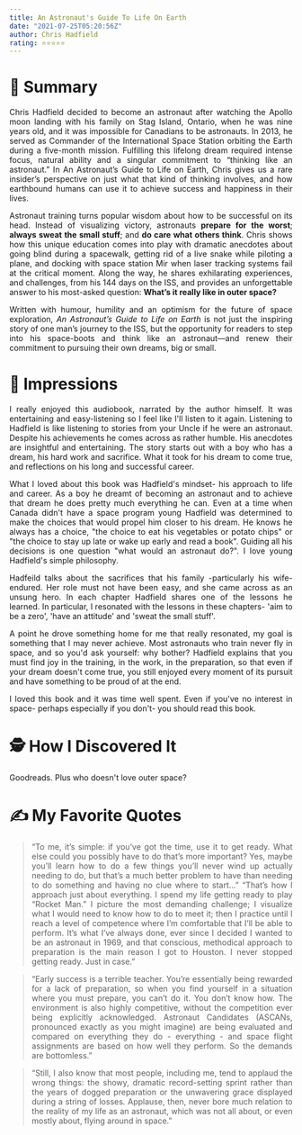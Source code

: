 ```yaml
---
title: An Astronaut's Guide To Life On Earth
date: "2021-07-25T05:20:56Z"
author: Chris Hadfield
rating: ⭐⭐⭐⭐⭐
---
```


<style>
body {
text-align: justify}
</style>



# 🚀 Summary
Chris Hadfield decided to become an astronaut after watching the Apollo moon landing with his family on Stag Island, Ontario, when he was nine years old, and it was impossible for Canadians to be astronauts. In 2013, he served as Commander of the International Space Station orbiting the Earth during a five-month mission. Fulfilling this lifelong dream required intense focus, natural ability and a singular commitment to “thinking like an astronaut.” In An Astronaut’s Guide to Life on Earth, Chris gives us a rare insider’s perspective on just what that kind of thinking involves, and how earthbound humans can use it to achieve success and happiness in their lives.

Astronaut training turns popular wisdom about how to be successful on its head. Instead of visualizing victory, astronauts **prepare for the worst**; **always sweat the small stuff**; and **do care what others think**. Chris shows how this unique education comes into play with dramatic anecdotes about going blind during a spacewalk, getting rid of a live snake while piloting a plane, and docking with space station Mir when laser tracking systems fail at the critical moment. Along the way, he shares exhilarating experiences, and challenges, from his 144 days on the ISS, and provides an unforgettable answer to his most-asked question: **What’s it really like in outer space?** 

Written with humour, humility and an optimism for the future of space exploration, *An Astronaut’s Guide to Life on Earth* is not just the inspiring story of one man’s journey to the ISS, but the opportunity for readers to step into his space-boots and think like an astronaut—and renew their commitment to pursuing their own dreams, big or small. 
 
# 🎨 Impressions

I really enjoyed this audiobook, narrated by the author himself. It was entertaining and easy-listening so I feel like I'll listen to it again. Listening to Hadfield is like listening to stories from your Uncle if he were an astronaut. Despite his achievements he comes across as rather humble. His anecdotes are insightful and entertaining. The story starts out with a boy who has a dream, his hard work and sacrifice. What it took for his dream to come true, and reflections on his long and successful career.  

What I loved about this book was Hadfield's mindset- his approach to life and career. As a boy he dreamt of becoming an astronaut and to achieve that dream he does pretty much everything he can. Even at a time when Canada didn't have a space program young Hadfield was determined to make the choices that would propel him closer to his dream. He knows he always has a choice, "the choice to eat his vegetables or potato chips" or "the choice to stay up late or wake up early and read a book". Guiding all his decisions is one question "what would an astronaut do?". I love young Hadfield's simple philosophy.

Hadfeild talks about the sacrifices that his family -particularly his wife- endured. Her role must not have been easy, and she came across as an unsung hero. In each chapter Hadfield shares one of the lessons he learned. In particular, I resonated with the lessons in these chapters- 'aim to be a zero', 'have an attitude' and 'sweat the small stuff'. 

A point he drove something home for me that really resonated, my goal is something that I may never achieve. Most astronauts who train never fly in space, and so you'd ask yourself: why bother? Hadfield explains that you must find joy in the training, in the work, in the preparation, so that even if your dream doesn't come true, you still enjoyed every moment of its pursuit and have something to be proud of at the end.

I loved this book and it was time well spent. Even if you've no interest in space- perhaps especially if you don't- you should read this book.
 
# 🕵 How I Discovered It

Goodreads. Plus who doesn't love outer space?
 
# ✍️ My Favorite Quotes

> “To me, it’s simple: if you’ve got the time, use it to get ready. What else could you possibly have to do that’s more important? Yes, maybe you’ll learn how to do a few things you’ll never wind up actually needing to do, but that’s a much better problem to have than needing to do something and having no clue where to start...”
“That’s how I approach just about everything. I spend my life getting ready to play “Rocket Man.” I picture the most demanding challenge; I visualize what I would need to know how to do to meet it; then I practice until I reach a level of competence where I’m comfortable that I’ll be able to perform. It’s what I’ve always done, ever since I decided I wanted to be an astronaut in 1969, and that conscious, methodical approach to preparation is the main reason I got to Houston. I never stopped getting ready. Just in case.”
 
> “Early success is a terrible teacher. You’re essentially being rewarded for a lack of preparation, so when you find yourself in a situation where you must prepare, you can’t do it. You don’t know how.
The environment is also highly competitive, without the competition ever being explicitly acknowledged. Astronaut Candidates (ASCANs, pronounced exactly as you might imagine) are being evaluated and compared on everything they do - everything - and space flight assignments are based on how well they perform. So the demands are bottomless.”
 
> “Still, I also know that most people, including me, tend to applaud the wrong things: the showy, dramatic record-setting sprint rather than the years of dogged preparation or the unwavering grace displayed during a string of losses. Applause, then, never bore much relation to the reality of my life as an astronaut, which was not all about, or even mostly about, flying around in space.”


